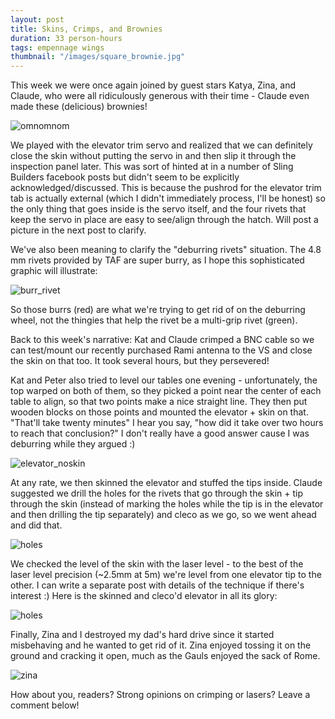 ```yaml
---
layout: post
title: Skins, Crimps, and Brownies
duration: 33 person-hours
tags: empennage wings
thumbnail: "/images/square_brownie.jpg"
---
```


This week we were once again joined by guest stars Katya, Zina, and Claude, who were all ridiculously generous with their time - Claude even made these (delicious) brownies!

![omnomnom](/images/brownie.jpg)

We played with the elevator trim servo and realized that we can definitely close the skin without putting the servo in and then slip it through the inspection panel later. This was sort of hinted at in a number of Sling Builders facebook posts but didn't seem to be explicitly acknowledged/discussed. This is because the pushrod for the elevator trim tab is actually external (which I didn't immediately process, I'll be honest) so the only thing that goes inside is the servo itself, and the four rivets that keep the servo in place are easy to see/align through the hatch. Will post a picture in the next post to clarify.

We've also been meaning to clarify the "deburring rivets" situation. The 4.8 mm rivets provided by TAF are super burry, as I hope this sophisticated graphic will illustrate:

![burr_rivet](/images/rivet_bad.png)

So those burrs (red) are what we're trying to get rid of on the deburring wheel, not the thingies that help the rivet be a multi-grip rivet (green).

Back to this week's narrative: Kat and Claude crimped a BNC cable so we can test/mount our recently purchased Rami antenna to the VS and close the skin on that too. It took several hours, but they persevered!

Kat and Peter also tried to level our tables one evening - unfortunately, the top warped on both of them, so they picked a point near the center of each table to align, so that two points make a nice straight line. They then put wooden blocks on those points and mounted the elevator + skin on that. "That'll take twenty minutes" I hear you say, "how did it take over two hours to reach that conclusion?" I don't really have a good answer cause I was deburring while they argued :)

![elevator_noskin](/images/kat_elevator.jpg)

At any rate, we then skinned the elevator and stuffed the tips inside. Claude suggested we drill the holes for the rivets that go through the skin + tip through the skin (instead of marking the holes while the tip is in the elevator and then drilling the tip separately) and cleco as we go, so we went ahead and did that. 

![holes](/images/drilling_and_cleco.jpg)

We checked the level of the skin with the laser level - to the best of the laser level precision (~2.5mm at 5m) we're level from one elevator tip to the other. I can write a separate post with details of the technique if there's interest :) Here is the skinned and cleco'd elevator in all its glory:

![holes](/images/cleco_elevator.jpg)

Finally, Zina and I destroyed my dad's hard drive since it started misbehaving and he wanted to get rid of it. Zina enjoyed tossing it on the ground and cracking it open, much as the Gauls enjoyed the sack of Rome.

![zina](/images/hard_drive_demolished.jpg)

How about you, readers? Strong opinions on crimping or lasers? Leave a comment below!
